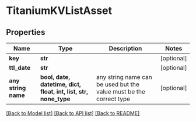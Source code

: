# TitaniumKVListAsset


## Properties
Name | Type | Description | Notes
------------ | ------------- | ------------- | -------------
**key** | **str** |  | [optional] 
**ttl_date** | **str** |  | [optional] 
**any string name** | **bool, date, datetime, dict, float, int, list, str, none_type** | any string name can be used but the value must be the correct type | [optional]

[[Back to Model list]](../README.md#documentation-for-models) [[Back to API list]](../README.md#documentation-for-api-endpoints) [[Back to README]](../README.md)


